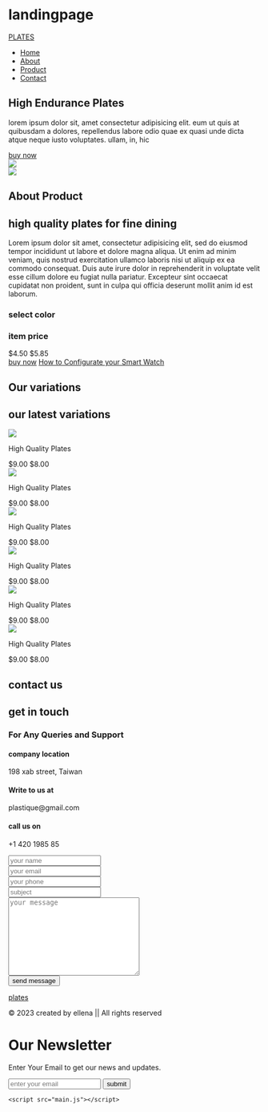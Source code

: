 # landingpage

<!DOCTYPE html>
<html lang="en">
<head>
	<meta charset="utf-8">
	<meta http-equiv="X-UA-Compatible" content="IE=edge">
	<meta name="viewport" content="width=device-width, initial-scale=1.0">
	<title>Landing Page | Ellena Ferrison</title>
	<!-- ===== Font Awesome ===== -->
	<link rel="stylesheet" href="https://cdnjs.cloudflare.com/ajax/libs/font-awesome/5.15.4/css/all.min.css">
	<!-- ===== CSS ===== -->
	<link rel="stylesheet" href="style.css">
</head>
<body>
	<!-- ===== Navbar Start -->
	<nav class="navbar sticky">
		<div class="container">
			<div class="row justify-content-between align-items-center">
				<div class="logo"><a href="index.html"><span class="logo-circle"></span> PLATES</a></div>
				<ul class="menu">
					<li class="nav-item"><a href="#home" class="nav-link">Home</a></li>
					<li class="nav-item"><a href="#about" class="nav-link">About</a></li>
					<li class="nav-item"><a href="#product" class="nav-link">Product</a></li>
					<li class="nav-item"><a href="#contact" class="nav-link">Contact</a></li>
				</ul>
				<div class="menu-btn">
					<i class="fas fa-bars"></i>
				</div>
			</div>
		</div>
	</nav>
	<!-- ===== Navbar End -->
	<!-- ===== Home Section Start ===== -->
	<section class="home-section" id="home">
		<div class="effect-wrap">
			<div class="effect effect-1"></div>
			<div class="effect effect-2">
				<div></div>
				<div></div>
				<div></div>
				<div></div>
				<div></div>
				<div></div>
				<div></div>
				<div></div>
				<div></div>
				<div></div>
				<div></div>
				<div></div>
				<div></div>
				<div></div>
				<div></div>
				<div></div>
				<div></div>
				<div></div>
				<div></div>
				<div></div>
				<div></div>
				<div></div>
				<div></div>
				<div></div>
				<div></div>
				<div></div>
				<div></div>
				<div></div>
			</div>
			<div class="effect effect-3"></div>
			<div class="effect effect-4">
				<div></div>
				<div></div>
				<div></div>
				<div></div>
				<div></div>
				<div></div>
				<div></div>
				<div></div>
			</div>
		</div>
		<div class="container">
			<div class="row full-screen align-items-center">
				<div class="home-text">
					<h2>High <span>Endurance </span> Plates</h2>
					<p>lorem ipsum dolor sit, amet consectetur adipisicing elit. eum ut quis at quibusdam a dolores, repellendus labore odio quae ex quasi unde dicta atque neque iusto voluptates. ullam, in, hic</p>
					<a href="#" class="btn-1">buy now</a>
				</div>
				<div class="home-image">
					<div class="img-box">
						<img src="images/products/red.jpg">
					</div>
				</div>
			</div>
		</div>
	</section>
	<!-- =====Home Section End ===== -->
	<!-- ===== About Section Start ===== -->
	<section class="about-section section-padding" id="about">
		<div class="container">
			<div class="row">
				<div class="about-img">
					<div class="img-box">
						<img src="images/products/yellow.jpg" id="main-shoe">
					</div>
				</div>
				<div class="about-text">
					<div class="section-title">
						<h1 class="title">About Product</h1>
						<h2 class="subtitle">high quality plates for fine dining</h2>
					</div> 
					<div class="about-content">
						<p>Lorem ipsum dolor sit amet, consectetur adipisicing elit, sed do eiusmod
						tempor incididunt ut labore et dolore magna aliqua. Ut enim ad minim veniam, quis nostrud exercitation ullamco laboris nisi ut aliquip ex ea commodo consequat. Duis aute irure dolor in reprehenderit in voluptate velit esse cillum dolore eu fugiat nulla pariatur. Excepteur sint occaecat cupidatat non proident, sunt in culpa qui officia deserunt mollit anim id est laborum.</p>
						<div class="color-container">
							<h3 class="title">select color</h3>
							<div class="colors">
								<span class="color blue"></span>
								<span class="color purple"></span>
								<span class="color cyan"></span>
								<span class="color pink"></span>
								<span class="color active green"></span>
								<span class="color red"></span>
							</div>
						</div>
						<div class="price">
							<h3 class="title">item price</h3>
							<span class="new-price">$4.50</span>
							<span class="old-price">$5.85</span>
						</div>
						<a href="#" class="btn-1">buy now</a>
						<a href="#" class="configurate">
							<i class="fa fa-question-circle"></i>
							How to Configurate your Smart Watch
						</a>
					</div>
				</div>
			</div>
		</div>
	</section>
	<!-- ===== About Section End ===== -->
	<!-- ===== Product Section Start ===== -->
	<section class="product-items section-padding" id="product">
		<div class="container">
			<div class="row">
				<div class="section-title">
					<h1 class="title">Our variations</h1>
					<h2 class="subtitle">our latest variations</h2>
				</div>
			</div>
			<div class="row">
				<div class="product-item">
					<div class="product-item-inner">
						<div class="card-img">
							<img src="images/products/blue.jpg">
						</div>
						<div class="card-name">
							<p>High Quality Plates</p>
						</div>
						<div class="card-precis">
							<a href="#" class="card-icon"><i class="fas fa-heart"></i></a>
							<div>
								<span class="card-preci card-preci-before">$9.00</span>
								<span class="card-preci car-preci-now">$8.00</span>
							</div>
							<a href="#"class="card-icon"><i class="fas fa-cart-plus"></i></a>
						</div>
					</div>
				</div>
				<div class="product-item">
					<div class="product-item-inner">
						<div class="card-img">
							<img src="images/products/pink.jpg">
						</div>
						<div class="card-name">
							<p>High Quality Plates</p>
						</div>
						<div class="card-precis">
							<a href="#" class="card-icon"><i class="fas fa-heart"></i></a>
							<div>
								<span class="card-preci card-preci-before">$9.00</span>
								<span class="card-preci car-preci-now">$8.00</span>
							</div>
							<a href="#"class="card-icon"><i class="fas fa-cart-plus"></i></a>
						</div>
					</div>
				</div>
				<div class="product-item">
					<div class="product-item-inner">
						<div class="card-img">
							<img src="images/products/cyan.jpg">
						</div>
						<div class="card-name">
							<p>High Quality Plates</p>
						</div>
						<div class="card-precis">
							<a href="#" class="card-icon"><i class="fas fa-heart"></i></a>
							<div>
								<span class="card-preci card-preci-before">$9.00</span>
								<span class="card-preci car-preci-now">$8.00</span>
							</div>
							<a href="#"class="card-icon"><i class="fas fa-cart-plus"></i></a>
						</div>
					</div>
				</div>
				<div class="product-item">
					<div class="product-item-inner">
						<div class="card-img">
							<img src="images/products/yellow.jpg">
						</div>
						<div class="card-name">
							<p>High Quality Plates</p>
						</div>
						<div class="card-precis">
							<a href="#" class="card-icon"><i class="fas fa-heart"></i></a>
							<div>
								<span class="card-preci card-preci-before">$9.00</span>
								<span class="card-preci car-preci-now">$8.00</span>
							</div>
							<a href="#"class="card-icon"><i class="fas fa-cart-plus"></i></a>
						</div>
					</div>
				</div>
				<div class="product-item">
					<div class="product-item-inner">
						<div class="card-img">
							<img src="images/products/red.jpg">
						</div>
						<div class="card-name">
							<p>High Quality Plates</p>
						</div>
						<div class="card-precis">
							<a href="#" class="card-icon"><i class="fas fa-heart"></i></a>
							<div>
								<span class="card-preci card-preci-before">$9.00</span>
								<span class="card-preci car-preci-now">$8.00</span>
							</div>
							<a href="#"class="card-icon"><i class="fas fa-cart-plus"></i></a>
						</div>
					</div>
				</div>
				<div class="product-item">
					<div class="product-item-inner">
						<div class="card-img">
							<img src="images/products/purple.jpg">
						</div>
						<div class="card-name">
							<p>High Quality Plates</p>
						</div>
						<div class="card-precis">
							<a href="#" class="card-icon"><i class="fas fa-heart"></i></a>
							<div>
								<span class="card-preci card-preci-before">$9.00</span>
								<span class="card-preci car-preci-now">$8.00</span>
							</div>
							<a href="#"class="card-icon"><i class="fas fa-cart-plus"></i></a>
						</div>
					</div>
				</div>
			</div>
		</div>
	</section>
	<!-- ===== Product Section End ===== -->
	<!-- ===== contact section start ===== -->
	<section class="contact-section section-padding" id="contact">
		<div class="container">
			<div class="row">
				<div class="section-title">
					<h1 class="title">contact us</h1>
					<h2 class="subtitle">get in touch</h2>
				</div>
			</div>
			<div class="row">
				<div class="contact-info">
					<h3>For Any Queries and Support</h3>
					<div class="contact-info-item">
						<i class="fas fa-location-arrow"></i>
						<h4>company location</h4>
						<p>198 xab street, Taiwan</p>
					</div>
										<div class="contact-info-item">
						<i class="fas fa-envelope"></i>
						<h4>Write to us at</h4>
						<p>plastique@gmail.com</p>
					</div>
										<div class="contact-info-item">
						<i class="fas fa-phone"></i>
						<h4>call us on</h4>
						<p>+1 420 1985 85</p>
					</div>
				</div>
				<div class="contact-form">
					<form action="">
						<div class="row">
							<div class="left">
								<div class="form-group">
									<input type="text" placeholder="your name" class="form-control">
								</div>
							</div>
							<div class="right">
								<div class="form-group">
									<input type="email" placeholder="your email" class="form-control">
								</div>
							</div>
						</div>
						<div class="row">
							<div class="full-width">
								<div class="form-group">
									<input type="text" placeholder="your phone" class="form-control">
								</div>
							</div>
						</div>
						<div class="row">
							<div class="full-width">
								<div class="form-group">
									<input type="text" placeholder="subject" class="form-control">
								</div>
							</div>
						</div>
						<div class="row">
							<div class="full-width">
								<div class="form-group">
									<textarea name="" placeholder="your message" class="form-control" id="" cols="30" rows="10"></textarea>
								</div>
							</div>
						</div>
						<div class="row">
							<div class="full-width">
								<button class="btn-1" type="submit">send message</button>
							</div>
						</div>
					</form>
				</div>
			</div>
		</div>
	</section>
<!-- ===== contact section end ===== -->
<footer class="section-padding">
	<div class="container">
		<div class="row">
			<div class="left-col">
				<div class="logo"><a href="index.html"> <span class="logo-circle"></span>plates</a></div>
				<div class="social-media">
					<a href="#"><i class="fab fa-facebook"></i></a>
					<a href="#"><i class="fab fa-twitter"></i></a>
					<a href="#"><i class="fab fa-instagram"></i></a>
					<a href="#"><i class="fab fa-youtube"></i></a>
					<a href="#"><i class="fab fa-linkedin-in"></i></a>
				</div>
				<p class="left-text">&copy; 2023 created by ellena || All rights reserved</p>
			</div>
			<div class="right-col">
				<h1>Our Newsletter</h1>
				<div class="border"></div>
				<p>Enter Your Email to get our news and updates.</p>
				<form action="" class="newsletter-form">
					<input type="text" class="txtb" placeholder="enter your email">
					<input type="submit" class="btn-1" value="submit">
				</form>
			</div>
		</div>
	</div>
</footer>
<!-- ===== footer end section -->



	<script src="main.js"></script>
</body>
</html>
